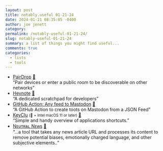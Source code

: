 ```yaml
---
layout: post
title: notably.useful 01-21-24
date: 2024-01-21 08:35:05 -0400
author: joe jenett
category: 
permalink: /notably-useful-01-21-24/
slug: notably-useful-01-21-24
summary: a list of things you might find useful...
comments: true
categories:
  - lists
  - tools
---
```

<ul class="links">
	<li><a title="PairDrop | Transfer Files Cross-Platform. No Setup, No Signup." href="https://pairdrop.net/">PairDrop</a> <a href="https://pinboard.in/u:axehandle">📌</a><br>“Pair devices or enter a public room to be discoverable on other networks”</li>
	<li><a title="Heynote" href="https://heynote.com/">Heynote</a> <a href="https://pinboard.in/u:zero1infinity">📌</a><br>“A dedicated scratchpad for developers”</li>
	<li><a title="GitHub - nhoizey/github-action-feed-to-mastodon" href="https://github.com/nhoizey/github-action-feed-to-mastodon">GitHub Action: Any feed to Mastodon</a> <a href="https://pinboard.in/u:raygrasso">📌</a><br>“A GitHub Action to create toots on Mastodon from a JSON Feed”</li>
	<li><a title="Anze's Laboratory » KeyClu" href="https://sergii.tatarenkov.name/keyclu/support/">KeyClu</a> <small>( + Intel macOS 11 or later) </small><a href="https://pinboard.in/u:fitch">📌</a><br>“Simple and handy overview of applications shortcuts.”</li>
	<li><a title="Nᴇᴜᴛʀᴀʟ Nᴇᴡs" href="https://neutral.news/">Nᴇᴜᴛʀᴀʟ Nᴇᴡs</a> <a href="https://pinboard.in/u:tdjones">📌</a><br>“...a tool that takes any news article URL and processes its content to remove potential biases, emotionally charged language, and other subjective elements..”</li>
</ul>

<a href="https://brid.gy/publish/mastodon"></a>